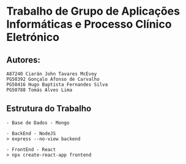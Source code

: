 # Trabalho de Grupo de Aplicações Informáticas e Processo Clínico Eletrónico

## Autores:
```
A87240 Ciarán John Tavares McEvoy
PG50392 Gonçalo Afonso de Carvalho
PG50416 Hugo Baptista Fernandes Silva
PG50788 Tomás Alves Lima
```

## Estrutura do Trabalho
```
- Base de Dados - Mongo

- BackEnd - NodeJS
> express --no-view backend

- FrontEnd - React
> npx create-react-app frontend
```